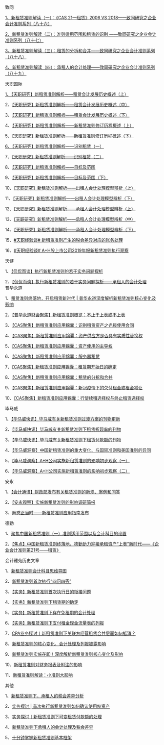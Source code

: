 致同

[1、新租赁准则解读（一）：《CAS 21—租赁》2006 VS 2018——致同研究之企业会计准则系列（八十六）](http://mp.weixin.qq.com/s?__biz=MjM5MjUwNjk2NQ==&mid=2650038725&idx=1&sn=37689283a7d64070f0db51f52ab73436&chksm=bea5f4ff89d27de9c0a014f17f6892c208b9a99ec03dd8677d2b8f5420ed51397f369be66a5e&scene=21#wechat_redirect)  

[2、新租赁准则解读（二）：准则适用范围和租赁的识别 ——致同研究之企业会计准则系列（八十七）](http://mp.weixin.qq.com/s?__biz=MjM5MjUwNjk2NQ==&mid=2650038780&idx=1&sn=a3dc3ffe74894a951ad3bafc873cb0ef&chksm=bea5f4c689d27dd09f7d08c9792c9d3e5784f454bc71a0046353c52f982147474b28a9ffc36b&scene=21#wechat_redirect)  

[3、新租赁准则解读（三）：租赁的分拆和合并——致同研究之企业会计准则系列（八十八）](http://mp.weixin.qq.com/s?__biz=MjM5MjUwNjk2NQ==&mid=2650038938&idx=1&sn=5e1efa7bd3633dbad0d9162098b91f5e&chksm=bea5f7a089d27eb6be35de5aaf5efaee301c806eda70e3a1a3687730b540923a6cb59c1f3ec0&scene=21#wechat_redirect)  

[4、新租赁准则解读（四）：承租人的会计处理——致同研究之企业会计准则系列（八十九）](http://mp.weixin.qq.com/s?__biz=MjM5MjUwNjk2NQ==&mid=2650039185&idx=1&sn=a791e5634d29a747c580d0c76368b5b3&chksm=bea5f6ab89d27fbd96735a7fdffbfd61310ffdbaa003af6044666e4a2c3896513426866a64ba&scene=21#wechat_redirect)


天职国际

[1、【天职研究】新租赁准则解析——租赁会计发展历史概述（上）](http://mp.weixin.qq.com/s?__biz=MjM5MzYwMzEyMA==&mid=2649877005&idx=1&sn=6d6937e583d2b50d60f194eecb115ff0&chksm=be91c15289e648440e8c0b9790fcba2cedf38ab43669509e831eb793d884fdcae17e56d28ddc&scene=21#wechat_redirect)  

2、[【天职研究】新租赁准则解析——租赁会计发展历史概述（中）](http://mp.weixin.qq.com/s?__biz=MjM5MzYwMzEyMA==&mid=2649877061&idx=1&sn=97e2f686651d1790f614d8771a883428&chksm=be91c11a89e6480c99182c497f1d4c25662cdbb4f77cc22b4f0c4b1f3398303777c0aaad01ba&scene=21#wechat_redirect)

3、[【天职研究】新租赁准则解析——租赁会计发展历史概述（下）](http://mp.weixin.qq.com/s?__biz=MjM5MzYwMzEyMA==&mid=2649877084&idx=1&sn=e2e82015395a5daa81c291d624c2d054&chksm=be91c10389e648159f7a2dd82f9bf14570c64872f21f15fbf3cc9b3a98860542f0d596330ed4&scene=21#wechat_redirect)

4、[【天职研究】新租赁准则解析——新租赁准则修订历程概述（上）](http://mp.weixin.qq.com/s?__biz=MjM5MzYwMzEyMA==&mid=2649877129&idx=1&sn=5ccf844cebf8be320fb8882e396ec00f&chksm=be91c1d689e648c03d5ffffa56398f72f6890201598e1b404c812e5f00ac4386c2c9762b7c7e&scene=21#wechat_redirect)

5、[【天职研究】新租赁准则解析——新租赁准则修订历程概述（下）](http://mp.weixin.qq.com/s?__biz=MjM5MzYwMzEyMA==&mid=2649877186&idx=1&sn=20dc2d3717de1e3ffcc0ac5bf0c623b5&chksm=be91c19d89e6488bf2fd8aa76da523c069a7865faebe135b416e365995fe02e3825d2eb14aaa&scene=21#wechat_redirect)

[6、【天职研究】新租赁准则解析——识别租赁（一）](http://mp.weixin.qq.com/s?__biz=MjM5MzYwMzEyMA==&mid=2649877769&idx=1&sn=9c612d893967150854d680d446485890&chksm=be91c65689e64f4064f868c19e33721c83d439f2bcccf414a06779cf46a8adf5f295d48980c1&scene=21#wechat_redirect)

7、[【天职研究】新租赁准则解析——识别租赁（二）](http://mp.weixin.qq.com/s?__biz=MjM5MzYwMzEyMA==&mid=2649877775&idx=1&sn=e3630bab6c2faf789075f3ec128635d3&chksm=be91c65089e64f46693bd93c90b4c498882fe85fbba88380f4454472e340a9b5199d14a10236&scene=21#wechat_redirect)

8、[【天职研究】新租赁准则解析——目标及范围](http://mp.weixin.qq.com/s?__biz=MjM5MzYwMzEyMA==&mid=2649877668&idx=1&sn=39071268a828322e057d152208b32d5d&chksm=be91c7fb89e64eed17681b42e96c803666da6c2ccc6ae520e14d3a8cb0cc86549b5d8a72d0dd&scene=21#wechat_redirect)

9、[【天职研究】新租赁准则解析——目标及范围（下）](http://mp.weixin.qq.com/s?__biz=MjM5MzYwMzEyMA==&mid=2649877696&idx=1&sn=c4ae918e049e3b64be7f2ad32665d729&chksm=be91c79f89e64e89d798b9ab33f82bd70f73d0f705b8d5249e8acda626fe12a88168c6d0ecfb&scene=21#wechat_redirect)

10、[【天职研究】新租赁准则解析——出租人会计处理模型辨析（上）](http://mp.weixin.qq.com/s?__biz=MjM5MzYwMzEyMA==&mid=2649877442&idx=1&sn=0b9887aaecb253ae39e07c6004bbf861&chksm=be91c09d89e6498b487117f32d1293dc0371c40038f2cc141adf654143c176a87bab48a2b898&scene=21#wechat_redirect)  

11、[【天职研究】新租赁准则解析——出租人会计处理模型辨析（下）](https://mp.weixin.qq.com/s?__biz=MjM5MzYwMzEyMA==&mid=2649877460&idx=1&sn=fdaceb055231340f065202cf88987061&scene=21#wechat_redirect)

12、[【天职研究】新租赁准则解析——承租人会计处理模型辨析（上）](http://mp.weixin.qq.com/s?__biz=MjM5MzYwMzEyMA==&mid=2649877257&idx=1&sn=571d6fca309ed69f8795ce6c851ba907&chksm=be91c05689e6494025db75c9c289ed79cd9810be843887062bf02ea699d759d278f9326d80bf&scene=21#wechat_redirect)  

13、[【天职研究】新租赁准则解析——承租人会计处理模型辨析（中）](http://mp.weixin.qq.com/s?__biz=MjM5MzYwMzEyMA==&mid=2649877295&idx=1&sn=0dc0d331eee9603534cc4f9fdf945534&chksm=be91c07089e6496698e1a6e5bd94c7f0048f8205fc2286352e82d045b9018d769459d746ac26&scene=21#wechat_redirect)

14、[【天职研究】新租赁准则解析——承租人会计处理模型辨析（下）](http://mp.weixin.qq.com/s?__biz=MjM5MzYwMzEyMA==&mid=2649877376&idx=1&sn=aea28462fd91c58975d7817fb9d1a2a1&chksm=be91c0df89e649c94bb43826f9af88f7e7bfd92e34a3d31bedbb63de43baf823c53dd7f0f576&scene=21#wechat_redirect)

15、[#天职经验谈# 新租赁准则产生的税会差异对应的账务处理](http://mp.weixin.qq.com/s?__biz=MjM5MzYwMzEyMA==&mid=2649880859&idx=1&sn=122d15984af81bed59f2ebd4ed62cd0e&chksm=be91d24489e65b52e7b7c330c58ba4443e0691f7a0e1ff6e2c235bb1f78a43f05cd2bb5632f8&scene=21#wechat_redirect)

16、[#天职经验谈# A+H股上市公司2019年报新租赁准则执行观察](http://mp.weixin.qq.com/s?__biz=MjM5MzYwMzEyMA==&mid=2649880766&idx=1&sn=831b933dd38127084bea064b9de83e40&chksm=be91d3e189e65af7d7cfb3fd733d8cbfc1d91508092fff67357de0d867c332bddff267043ead&scene=21#wechat_redirect)


天健

1、[【侃侃而谈】执行新租赁准则的若干实务问题探析](http://mp.weixin.qq.com/s?__biz=MzAxMzAyNzI4Ng==&mid=2651773608&idx=1&sn=77ed7c37a68d1ce477f6e306656b9196&chksm=8052a811b72521073cd9405abdac7a5bd150dfe60a9f32fb2d6c02bb0b78604aa3240958f835&scene=21#wechat_redirect)

2、[【侃侃而谈】执行新租赁准则的若干实务问题探析——承租人的会计处理](http://mp.weixin.qq.com/s?__biz=MzAxMzAyNzI4Ng==&mid=2651773621&idx=1&sn=8d2c58efcf7cc96c908b39b353605cfa&chksm=8052a80cb725211a7620eba34eea86f085f85fe92723bbf44cc6e59801477149062063a5d6b7&scene=21#wechat_redirect)  
普华永道
  
1、[租赁准则终落地，开启租赁新时代 | 普华永道深度解析新租赁准则核心变化及影响](http://mp.weixin.qq.com/s?__biz=MzA3NDE4MjAxNQ==&mid=2654733252&idx=1&sn=16661a16f22b5bf2a98adf01cc2d3a98&chksm=84cb1fd4b3bc96c211558bce073e4b1c213be35086bc502ca97f22dbdda9c0dc736c39c6947e&scene=21#wechat_redirect)  

2、[【普华永道财会聚焦】新租赁准则概览：不止于上表或不上表](http://mp.weixin.qq.com/s?__biz=MzA3NDE4MjAxNQ==&mid=2654766211&idx=5&sn=8133ed6151c1a85dc50a5b67b2e8e666&chksm=84cb9893b3bc1185540b4c2176617e11b4640613adea1051f7ff9b89fc0ecb677a8525749d45&scene=21#wechat_redirect)

3、[【CAS聚焦】新租赁准则应用锦囊：识别租赁资产之光缆使用合同](http://mp.weixin.qq.com/s?__biz=MzA3NDE4MjAxNQ==&mid=2654798646&idx=4&sn=356677259bce6549d07dd02886dc9c84&chksm=84ca1f26b3bd9630f0efee8f5972232083c1eb205468f9a22171e5d7ecce764a4202813335c0&scene=21#wechat_redirect)
  
4、[【CAS聚焦】新租赁准则应用锦囊：资产供应方是否具有实质性替换权](http://mp.weixin.qq.com/s?__biz=MzA3NDE4MjAxNQ==&mid=2654800533&idx=4&sn=db9ee37f0defe776f8e9e23916ed6bbf&chksm=84ca1685b3bd9f934bef553f46b4818f360d016a33951546b3915fad1992ccca28424bb17ec3&scene=21#wechat_redirect)

5、[【CAS聚焦】新租赁准则应用锦囊：资产使用的主导权](http://mp.weixin.qq.com/s?__biz=MzA3NDE4MjAxNQ==&mid=2654801039&idx=3&sn=11219c9f359f001a757ec48ca48ad65e&chksm=84ca109fb3bd9989bf640d196f21aab09227326ed64db9ee7694708541a5536e104cf49bbb50&scene=21#wechat_redirect)
  
6、[【CAS聚焦】新租赁准则应用锦囊：服务器租赁](http://mp.weixin.qq.com/s?__biz=MzA3NDE4MjAxNQ==&mid=2654807278&idx=3&sn=39e2929595cedb7b42dee644caa4deaa&chksm=84ca38feb3bdb1e8ad01ceb329fb0dbf7b873212ca94f175e72197592a41011fb2d70f877b02&scene=21#wechat_redirect)
  
7、[【CAS聚焦】新租赁准则应用锦囊：租赁期开始日的确定](http://mp.weixin.qq.com/s?__biz=MzA3NDE4MjAxNQ==&mid=2654810694&idx=4&sn=a4601ef632fa664bc226a1687b8a7fdd&chksm=84ca2e56b3bda7409f271de089348444bea30167bb8c615390a047217ecfa53c15f36115fb0d&scene=21#wechat_redirect)  
  
8、[【CAS聚焦】新租赁准则应用锦囊：租赁的分拆和合并](http://mp.weixin.qq.com/s?__biz=MzA3NDE4MjAxNQ==&mid=2654813009&idx=3&sn=55e8f0ade9bca98e31915e0aad472be4&chksm=84ca2741b3bdae57851fd3c21538d3bea7b9a80ecc326f05c4278bc5f37e5a2fba462ce512e2&scene=21#wechat_redirect)
  
9、[【CAS聚焦】新租赁准则应用锦囊：新冠疫情下的欠付租金或租金减让](http://mp.weixin.qq.com/s?__biz=MzA3NDE4MjAxNQ==&mid=2654815918&idx=3&sn=5650662f55b4b1ed8019d9aabf85db17&chksm=84ca5abeb3bdd3a888fe72e4b347cf249d3627a2bd6755cc999ffe430075ee67355f9abd7631&scene=21#wechat_redirect)  
  
10、[【CAS聚焦】新租赁准则应用锦囊：行使续租选择权与终止租赁选择权](http://mp.weixin.qq.com/s?__biz=MzA3NDE4MjAxNQ==&mid=2654818005&idx=1&sn=691c6fc0183bdded9438e82b6429f76a&chksm=84ca52c5b3bddbd3082439e21d2bbaf163d6a1d96761df6fa7b1ca6d2741a90c22fc0b4054de&scene=21#wechat_redirect)

  
毕马威
  
1、[【毕马威快讯】毕马威有关新租赁准则过渡方案的刊物更新](http://mp.weixin.qq.com/s?__biz=MzA4OTExODQyMQ==&mid=2665822855&idx=3&sn=4e455260861f616dad3ac97a21937092&chksm=8b0e593dbc79d02b8658a308231f9f6fb137e85a7c76295ba640dcb55ba789ad47f1c632284a&scene=21#wechat_redirect)  
  
2、[【毕马威快讯】毕马威有关新租赁准则下租赁折现率的刊物](http://mp.weixin.qq.com/s?__biz=MzA4OTExODQyMQ==&mid=2665810402&idx=4&sn=f7b2dbd3f6eaa0b3fd1ba969881c7885&chksm=8b0e6a58bc79e34e76dd1bca18cc0ca640271d616d18bf21ce3037d55b33b1ded71ff90c5e08&scene=21#wechat_redirect)
  
3、[【毕马威快讯】毕马威有关新租赁准则下租赁付款额的刊物](http://mp.weixin.qq.com/s?__biz=MzA4OTExODQyMQ==&mid=2665812319&idx=3&sn=3221025181d05566a8a579ec09d54206&chksm=8b0e72e5bc79fbf3c7ca3164c48259083535103380120f91eafc72d67b89443b78011d8b2a47&scene=21#wechat_redirect)  
  
4、[【毕马威洞察】中国新租赁准则的重大变化、与国际准则和美国准则的异同](http://mp.weixin.qq.com/s?__biz=MzA4OTExODQyMQ==&mid=2665820295&idx=2&sn=871c76c0ed239d97d314fc550bcb371a&chksm=8b0e533dbc79da2b39ba01df4a129f0d3128361ced505db50829a6c871aa410ded3432b5ce99&scene=21#wechat_redirect)
  
5、[【毕马威洞察】A+H公司实施新租赁准则的影响初步观察（一）](http://mp.weixin.qq.com/s?__biz=MzA4OTExODQyMQ==&mid=2665831576&idx=1&sn=d5ea196480fd4128ce76e8bd89d72670&chksm=8b0e3f22bc79b6345b1c3d450171c0562afd69483387a9841da463497f79af443dd039089ccb&scene=21#wechat_redirect)
  
6、[【毕马威洞察】A+H公司实施新租赁准则的影响初步观察（二）](http://mp.weixin.qq.com/s?__biz=MzA4OTExODQyMQ==&mid=2665831839&idx=5&sn=c4746513df39c8d628c7b7420eae249c&chksm=8b0e3e25bc79b733ea11b2a3a45c3e0c64e62a62eed9c5c6619f25a1ecfffb1cede4c522729c&scene=21#wechat_redirect)
  

安永
  
1、[【会计通讯】财政部发布有关租赁准则的新规、案例和问答](http://mp.weixin.qq.com/s?__biz=MjM5OTYyODg4MQ==&mid=2653766566&idx=2&sn=e1f407316d76faffdd542cca32acfc78&chksm=bce17a988b96f38e1fcc2936cd79c82bfb93ff0d394fb7c52b040e6a75f326c91838e57142b6&scene=21#wechat_redirect)
  
2、[【安永观察】实施新租赁准则的影响调研简报](http://mp.weixin.qq.com/s?__biz=MjM5OTYyODg4MQ==&mid=2653740639&idx=1&sn=5cef7a261995fd4feca16b22293cc299&chksm=bce0e7618b976e7768585e4e74e3360a1bbd4e244d889fed9dd1633bcbbd3a9bb7ee815e18bd&scene=21#wechat_redirect)
  
3、[解惑正当时——新租赁准则应用指南发布](http://mp.weixin.qq.com/s?__biz=MjM5OTYyODg4MQ==&mid=2653732839&idx=2&sn=2f71f8ed5c5213e35a13bd151a93013b&chksm=bce086d98b970fcf98a6d17af3f64b8094bca3fad0e6e422108298e6487bd028e8d8b4a5c43d&scene=21#wechat_redirect)


德勤

1、[聚焦中国新租赁准则（一）准则适用范围以及会计科目的设置](http://mp.weixin.qq.com/s?__biz=MjM5Mjc3ODIzMA==&mid=2651253950&idx=3&sn=82820afaf60bb2be3980508a01732b8c&chksm=bd535e278a24d73176e51826f8f78adff0f80e8763ae5db84ffb21af6eefca2f141d6d90ee63&scene=21#wechat_redirect)
  
2、[【焦点】中国新租赁准则终落地，德勤助力迎接承租资产“上表”新时代——《企业会计准则第21号——租赁》](http://mp.weixin.qq.com/s?__biz=MjM5Mjc3ODIzMA==&mid=2651247928&idx=1&sn=ce0f18259d1f0d2fc85cd778135bd3f6&chksm=bd5367a18a24eeb70bfc3e6e43c9b36c6f2c51b2d77c2f356531b7ac7dab56f13c5efd302670&scene=21#wechat_redirect)

  
会计雅苑历史文章
  
1、[新租赁准则会计科目思维导图](http://mp.weixin.qq.com/s?__biz=MzA5NDE2MzAzOQ==&mid=2650371081&idx=3&sn=b8bc316daec33434731b8df45a783729&chksm=885f0d39bf28842f4c5a25f549a933496cb6b41d0f51f58798947502d498b03fe01f9b595225&scene=21#wechat_redirect)

2、[新租赁准则首次执行“四问四答”](http://mp.weixin.qq.com/s?__biz=MzA5NDE2MzAzOQ==&mid=2650371555&idx=2&sn=d0af448fd37b7f5d7dcc0e97c1866674&chksm=885f0cd3bf2885c5f81ad00ee78095776f5beda03e977791ed69ba7b8077f10e8b26fb390c61&scene=21#wechat_redirect)

3、[【实务】新租赁准则首次执行日的衔接问题](http://mp.weixin.qq.com/s?__biz=MzA5NDE2MzAzOQ==&mid=2650371161&idx=3&sn=0114f497325f4c1e0751982856811f75&chksm=885f0d69bf28847f7b74b465ecd0f820ac420879b0d5a513e52203543edd1283c9ad7a3d4bb0&scene=21#wechat_redirect)
  
4、[【实务】新租赁准则下租赁期的确定](http://mp.weixin.qq.com/s?__biz=MzA5NDE2MzAzOQ==&mid=2650371161&idx=2&sn=7d93e7c7ce1d28b60cbbe5f42a82ea04&chksm=885f0d69bf28847fb795f76272d66ece29b453055b2b61b7db9509a90b5323aa853102e001ac&scene=21#wechat_redirect)
  
5、[【实务】新租赁准则下存在免租期的会计处理](http://mp.weixin.qq.com/s?__biz=MzA5NDE2MzAzOQ==&mid=2650371188&idx=3&sn=36bf216b41d95c80f7286f6a9a5150d8&chksm=885f0d44bf288452062ff4becdf9fabeb5de5c4ce7fc0fe5fd5ef104a837aab558dc29228661&scene=21#wechat_redirect)
  
6、[【实务】新租赁准则下支付租金现金流量表的列报](http://mp.weixin.qq.com/s?__biz=MzA5NDE2MzAzOQ==&mid=2650371188&idx=2&sn=e850964cb460991b8e278d99d92f787f&chksm=885f0d44bf288452d2a6590cdaaa52e0e732c6203ad0cba3069c865120d91f2787ee57a04d22&scene=21#wechat_redirect)
  
7、[CPA业务探讨丨新租赁准则下关联方经营租赁合并层面如何抵消？](http://mp.weixin.qq.com/s?__biz=MzA5NDE2MzAzOQ==&mid=2650375595&idx=2&sn=fb5454b009fd831e02ad178b7aac8441&chksm=885ffc9bbf28758dc585a0132103ce6b02d2a7437aeb7527504433a2e5c4f48a8eb923b081fd&scene=21#wechat_redirect)
  
8、[新租赁准则的核心变化、会计处理及列报披露影响](http://mp.weixin.qq.com/s?__biz=MzA5NDE2MzAzOQ==&mid=2650369310&idx=3&sn=a3f71447ae11fedd2b21774af9e76eb5&chksm=885f142ebf289d38ba5ffec5c4671df657cea60bcefd0adeec7f079c8d2cc6025aa426d54cc4&scene=21#wechat_redirect)
  
9、[新租赁准则实施在即！深度解析新租赁准则核心变化及影响](http://mp.weixin.qq.com/s?__biz=MzA5NDE2MzAzOQ==&mid=2650367734&idx=2&sn=6517bae9d854b7eaa7b538c07863b5ae&chksm=885f1fc6bf2896d0196326c71d453946f11418baa9774b7e545c5fa46a168b812b5a073fface&scene=21#wechat_redirect)
  
10、[新租赁准则对财务报表及附注的影响](http://mp.weixin.qq.com/s?__biz=MzA5NDE2MzAzOQ==&mid=2650364891&idx=2&sn=3172c17f8783e2253affc82a5153fa62&chksm=885f22ebbf28abfd3ef85754f14b2fb9be46e43e992e08cda913cfc5a1f75da2aad3279682df&scene=21#wechat_redirect)
  
11、[新租赁准则解读：小准则大影响](http://mp.weixin.qq.com/s?__biz=MzA5NDE2MzAzOQ==&mid=2650361674&idx=5&sn=2118d19b610063a5f1e45266153d2bcf&chksm=885f367abf28bf6c49f1479de5fd302a1e690610a6bb76ddc54b24c8e1654b961f20348f58fb&scene=21#wechat_redirect)

  
其他
  
1、[新租赁准则下，承租人的税会差异分析](http://mp.weixin.qq.com/s?__biz=Mzg5NjQ2NzgyNg==&mid=2247510137&idx=2&sn=add667176d72b703e6a4866043517f78&chksm=c0027e64f775f772c1804d373195f855db150c708d47678824d00ed39a88de63469efd3a6b46&scene=21#wechat_redirect)  
  
2、[实务探讨 | 首次执行新租赁准则如何确认使用权资产](http://mp.weixin.qq.com/s?__biz=Mzg5NjQ2NzgyNg==&mid=2247510503&idx=2&sn=9554b97fcb1c8db7e85b6eb316a9d398&chksm=c0027ffaf775f6ec5c37f4c56e04ea0e6fcb56d59ed4b112ed2b9c025b3c0ea3c648b8225263&scene=21#wechat_redirect)
  
3、[实务探讨丨新租赁准则下可变租赁付款额的处理](http://mp.weixin.qq.com/s?__biz=Mzg5NjQ2NzgyNg==&mid=2247510873&idx=2&sn=b1f46b6c36d4b138b12d6dee2a3654a8&chksm=c0027d44f775f452609f2963e1223f0f66726e4298dfeecbcd1e2b0ba9e2cdd6774b87403ca7&scene=21#wechat_redirect)
  
4、[新租赁准则下承租人的会计处理及税会差异](http://mp.weixin.qq.com/s?__biz=Mzk0OTIwMzA5NA==&mid=2247483953&idx=1&sn=d82cd7568c451e7f4b4f87c8ec13b383&chksm=c35abbc8f42d32de0f82b7dc8a329ac6b73d09bf259679446f4521b89cede0670e6cff5dffd8&scene=21#wechat_redirect)
  
5、[十分钟掌握新租赁准则基本框架](http://mp.weixin.qq.com/s?__biz=MzI4OTY0OTc3OQ==&mid=2247484687&idx=1&sn=f3cc4c03b58ecbe8231dae00bfcabd3e&chksm=ec2aa013db5d2905103c1f166688874b78ab1c19631335ff2c209a64a6dba7d8ee88c85d3704&scene=21#wechat_redirect)